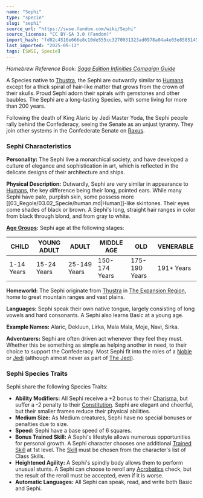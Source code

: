 ```yaml
---
name: "Sephi"
type: "specie"
slug: "sephi"
source_url: "https://swse.fandom.com/wiki/Sephi"
source_license: "CC BY-SA 3.0 (Fandom)"
import_hash: "fd02c4516e666e8c10de555cc3270031323ad0978a04a4e03e858514560d3bf4"
last_imported: "2025-09-12"
tags: [SWSE, Specie]
---
```

*Homebrew Reference Book: [Saga Edition Infinities Campaign Guide](https://swse.fandom.com/wiki/Saga_Edition_Infinities_Campaign_Guide)*

A Species native to [Thustra](https://swse.fandom.com/wiki/Thustra), the Sephi are outwardly similar to [Humans](https://swse.fandom.com/wiki/Humans) except for a thick spiral of hair-like matter that grows from the crown of their skulls. Proud Sephi adorn their spirals with gemstones and other baubles. The Sephi are a long-lasting Species, with some living for more than 200 years.

Following the death of King Alaric by Jedi Master Yoda, the Sephi people rally behind the Confederacy, seeing the Senate as an unjust tyranny. They join other systems in the Confederate Senate on [Raxus](https://swse.fandom.com/wiki/Raxus).

### Sephi Characteristics
**Personality:** The Sephi live a monarchical society, and have developed a culture of elegance and sophistication in art, which is reflected in the delicate designs of their architecture and ships.

**Physical Description:** Outwardly, Sephi are very similar in appearance to [Humans](https://swse.fandom.com/wiki/Humans), the key difference being their long, pointed ears. While many Sephi have pale, purplish skin, some possess more [[03_Regole/03.02_Specie/human.md|Human]]-like skintones. Their eyes come shades of black or brown. A Sephi's long, straight hair ranges in color from black through blond, and from gray to white.

**[Age Groups](https://swse.fandom.com/wiki/Age_Groups):** Sephi age at the following stages:

| CHILD | YOUNG ADULT | ADULT | MIDDLE AGE | OLD | VENERABLE |
| --- | --- | --- | --- | --- | --- |
| 1-14 Years | 15-24 Years | 25-149 Years | 150-174 Years | 175-190 Years | 191+ Years |

**Homeworld:** The Sephi originate from [Thustra](https://swse.fandom.com/wiki/Thustra) in [The Expansion Region](https://swse.fandom.com/wiki/The_Expansion_Region), home to great mountain ranges and vast plains.

**Languages:** Sephi speak their own native tongue, largely consisting of long vowels and hard consonants. A Sephi also learns Basic at a young age.

**Example Names:** Alaric, Dekluun, Lirka, Mala Mala, Moje, Navi, Sirka.

**Adventurers:** Sephi are often driven act whenever they feel they must. Whether this be something as simple as helping another in need, to their choice to support the Confederacy. Most Sephi fit into the roles of a [Noble](https://swse.fandom.com/wiki/Noble) or [Jedi](https://swse.fandom.com/wiki/Jedi) (although almost never as part of [The Jedi](https://swse.fandom.com/wiki/The_Jedi)). 

### Sephi Species Traits
Sephi share the following Species Traits:
- **Ability Modifiers:** All Sephi receive a +2 bonus to their [Charisma](https://swse.fandom.com/wiki/Charisma), but suffer a -2 penalty to their [Constitution](https://swse.fandom.com/wiki/Constitution). Sephi are elegant and cheerful, but their smaller frames reduce their physical abilities.
- **Medium Size:** As Medium creatures, Sephi have no special bonuses or penalties due to size.
- **Speed:** Sephi have a base speed of 6 squares.
- **Bonus Trained Skill:** A Sephi's lifestyle allows numerous opportunities for personal growth. A Sephi character chooses one additional [Trained Skill](https://swse.fandom.com/wiki/Trained_Skill) at 1st level. The [Skill](https://swse.fandom.com/wiki/Skill) must be chosen from the character's list of Class Skills.
- **Heightened Agility:** A Sephi's spindly body allows them to perform unusual stunts. A Sephi can choose to reroll any [Acrobatics](https://swse.fandom.com/wiki/Acrobatics) check, but the result of the reroll must be accepted, even if it is worse.
- **Automatic Languages:** All Sephi can speak, read, and write both Basic and Sephi.